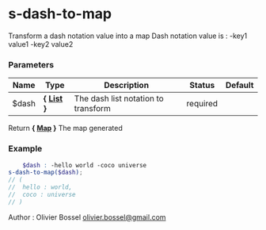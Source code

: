 # s-dash-to-map

Transform a dash notation value into a map
Dash notation value is : -key1 value1 -key2 value2



### Parameters
Name  |  Type  |  Description  |  Status  |  Default
------------  |  ------------  |  ------------  |  ------------  |  ------------
$dash  |  **{ [List](http://www.sass-lang.com/documentation/file.SASS_REFERENCE.html#lists) }**  |  The dash list notation to transform  |  required  |

Return **{ [Map](http://www.sass-lang.com/documentation/file.SASS_REFERENCE.html#maps) }** The map generated

### Example
```scss
	$dash : -hello world -coco universe
s-dash-to-map($dash);
// (
// 	hello : world,
// 	coco : universe
// )
```
Author : Olivier Bossel [olivier.bossel@gmail.com](mailto:olivier.bossel@gmail.com)